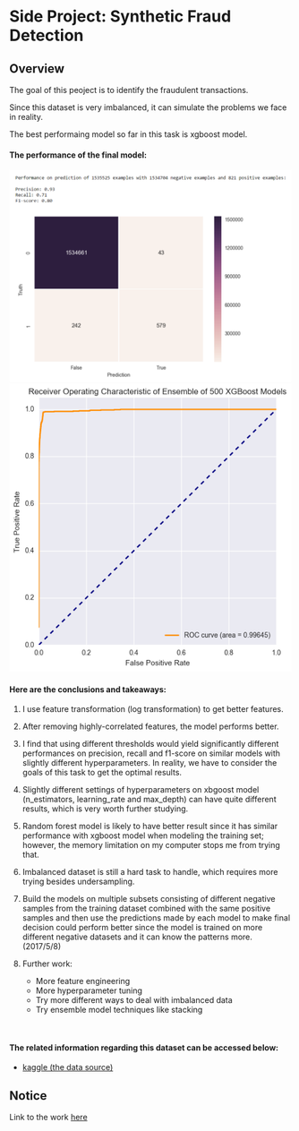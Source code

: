 # Side Project: Synthetic Fraud Detection

## Overview
The goal of this peoject is to identify the fraudulent transactions.

Since this dataset is very imbalanced, it can simulate the problems we face in reality.

The best performaing model so far in this task is xgboost model.
<br/>

#### The performance of the final model:

<img src="https://github.com/lwkuant/Side_project_Synthetic_fraud_detection/blob/master/cross_table.png">
<br/>

<img src="https://github.com/lwkuant/Side_project_Synthetic_fraud_detection/blob/master/ensemble_model.png">
<br/>

#### Here are the conclusions and takeaways:

1. I use feature transformation (log transformation) to get better features.

2. After removing highly-correlated features, the model performs better.

3. I find that using different thresholds would yield significantly different performances on precision, recall and f1-score on similar models with slightly different hyperparameters. In reality, we have to consider the goals of this task to get the optimal results.

4. Slightly different settings of hyperparameters on xbgoost model (n_estimators, learning_rate and max_depth) can have quite different results, which is very worth further studying.

5. Random forest model is likely to have better result since it has similar performance with xgboost model when modeling the training set; however, the memory limitation on my computer stops me from trying that.

6. Imbalanced dataset is still a hard task to handle, which requires more trying besides undersampling.

7. Build the models on multiple subsets consisting of different negative samples from the training dataset combined with the same positive samples and then use the predictions made by each model to make final decision could perform better since the model is trained on more different negative datasets and it can know the patterns more. (2017/5/8)

8. Further work:
    * More feature engineering
    * More hyperparameter tuning
    * Try more different ways to deal with imbalanced data
    * Try ensemble model techniques like stacking
<br/>

#### The related information regarding this dataset can be accessed below:

* [kaggle (the data source)](https://www.kaggle.com/ntnu-testimon/paysim1)

## Notice
Link to the work [here](https://github.com/lwkuant/Side_project_Synthetic_fraud_detection/blob/master/Synthetic_fraud_detection.ipynb)